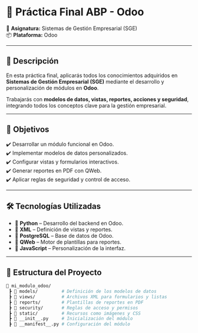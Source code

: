 # 🚀 **Práctica Final ABP - Odoo**  

📌 **Asignatura:** Sistemas de Gestión Empresarial (SGE)  
📦 **Plataforma:** Odoo  

---

## 📖 **Descripción**  
En esta práctica final, aplicarás todos los conocimientos adquiridos en **Sistemas de Gestión Empresarial (SGE)** mediante el desarrollo y personalización de módulos en **Odoo**.  

Trabajarás con **modelos de datos, vistas, reportes, acciones y seguridad**, integrando todos los conceptos clave para la gestión empresarial.  

---

## 🎯 **Objetivos**  
✔️ Desarrollar un módulo funcional en Odoo.  
✔️ Implementar modelos de datos personalizados.  
✔️ Configurar vistas y formularios interactivos.  
✔️ Generar reportes en PDF con QWeb.  
✔️ Aplicar reglas de seguridad y control de acceso.  

---

## 🛠️ **Tecnologías Utilizadas**  
- 🔹 **Python** – Desarrollo del backend en Odoo.  
- 🔹 **XML** – Definición de vistas y reportes.  
- 🔹 **PostgreSQL** – Base de datos de Odoo.  
- 🔹 **QWeb** – Motor de plantillas para reportes.  
- 🔹 **JavaScript** – Personalización de la interfaz.  

---

## 📂 **Estructura del Proyecto**  
```bash
📁 mi_modulo_odoo/
 ┣ 📂 models/         # Definición de los modelos de datos
 ┣ 📂 views/          # Archivos XML para formularios y listas
 ┣ 📂 reports/        # Plantillas de reportes en PDF
 ┣ 📂 security/       # Reglas de acceso y permisos
 ┣ 📂 static/         # Recursos como imágenes y CSS
 ┣ 📄 __init__.py     # Inicialización del módulo
 ┣ 📄 __manifest__.py # Configuración del módulo
